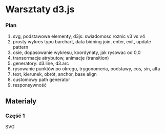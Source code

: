 # Warsztaty d3.js
### Plan
1. svg, podstawowe elementy, d3js: swiadomosc roznic v3 vs v4
2. prosty wykres typu barchart, data bidning join, enter, exit, update pattern
3. osie, dopasowanie wykresu, koordynaty, jak rysowac od 0,0
4. transormacje atrybutow, animacje (transition)
5. generatory: d3.line, d3.arc
6. rysowanie punktów po okregu, trygonomeria, podstawy, cos, sin, alfa
7. text, kierunek, obrót, anchor, base align
8. customowy path generator
9. responsywność


## Materiały

### Część 1
SVG






